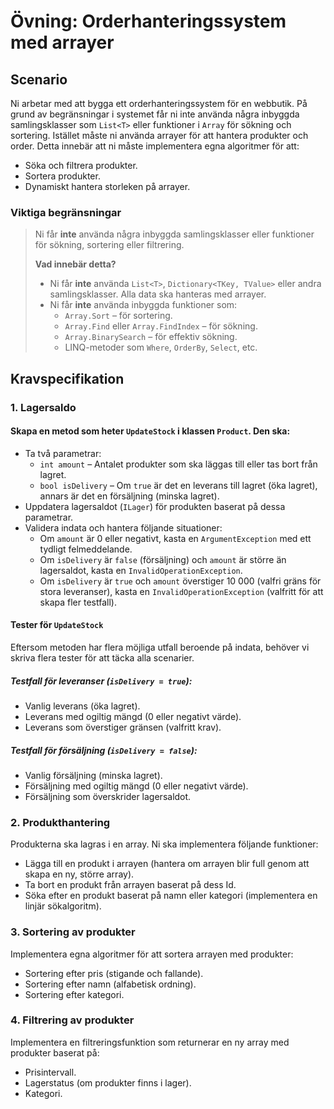 # Övning: Orderhanteringssystem med arrayer
## Scenario
Ni arbetar med att bygga ett orderhanteringssystem för en webbutik. På grund av begränsningar i systemet får ni inte använda några inbyggda samlingsklasser som `List<T>` eller funktioner i `Array` för sökning och sortering. Istället måste ni använda arrayer för att hantera produkter och order. Detta innebär att ni måste implementera egna algoritmer för att:

- Söka och filtrera produkter.
- Sortera produkter.
- Dynamiskt hantera storleken på arrayer.

### Viktiga begränsningar 
> Ni får **inte** använda några inbyggda samlingsklasser eller funktioner för sökning, sortering eller filtrering.
>
> **Vad innebär detta?**
> - Ni får **inte** använda `List<T>`, `Dictionary<TKey, TValue>` eller andra samlingsklasser. Alla data ska hanteras med arrayer.
> - Ni får **inte** använda inbyggda funktioner som:
>   - `Array.Sort` – för sortering.
>   - `Array.Find` eller `Array.FindIndex` – för sökning.
>   - `Array.BinarySearch` – för effektiv sökning.
>   - LINQ-metoder som `Where`, `OrderBy`, `Select`, etc.

## Kravspecifikation

### 1. Lagersaldo
#### Skapa en metod som heter `UpdateStock` i klassen `Product`. Den ska:

*   Ta två parametrar:
    *   `int amount` – Antalet produkter som ska läggas till eller tas bort från lagret.
    *   `bool isDelivery` – Om `true` är det en leverans till lagret (öka lagret), annars är det en försäljning (minska lagret).
*   Uppdatera lagersaldot (`ILager`) för produkten baserat på dessa parametrar.
*   Validera indata och hantera följande situationer:
    *   Om `amount` är 0 eller negativt, kasta en `ArgumentException` med ett tydligt felmeddelande.
    *   Om `isDelivery` är `false` (försäljning) och `amount` är större än lagersaldot, kasta en `InvalidOperationException`.
    *   Om `isDelivery` är `true` och `amount` överstiger 10 000 (valfri gräns för stora leveranser), kasta en `InvalidOperationException` (valfritt för att skapa fler testfall).

#### Tester för `UpdateStock`
Eftersom metoden har flera möjliga utfall beroende på indata, behöver vi skriva flera tester för att täcka alla scenarier.

##### Testfall för leveranser (`isDelivery = true`):
*   Vanlig leverans (öka lagret).
*   Leverans med ogiltig mängd (0 eller negativt värde).
*   Leverans som överstiger gränsen (valfritt krav).

##### Testfall för försäljning (`isDelivery = false`):
*   Vanlig försäljning (minska lagret).
*   Försäljning med ogiltig mängd (0 eller negativt värde).
*   Försäljning som överskrider lagersaldot.

### 2. Produkthantering
Produkterna ska lagras i en array. Ni ska implementera följande funktioner:

- Lägga till en produkt i arrayen (hantera om arrayen blir full genom att skapa en ny, större array).
- Ta bort en produkt från arrayen baserat på dess Id.
- Söka efter en produkt baserat på namn eller kategori (implementera en linjär sökalgoritm).


### 3. Sortering av produkter
Implementera egna algoritmer för att sortera arrayen med produkter:

- Sortering efter pris (stigande och fallande).
- Sortering efter namn (alfabetisk ordning).
- Sortering efter kategori.

### 4. Filtrering av produkter
Implementera en filtreringsfunktion som returnerar en ny array med produkter baserat på:

- Prisintervall.
- Lagerstatus (om produkter finns i lager).
- Kategori.
